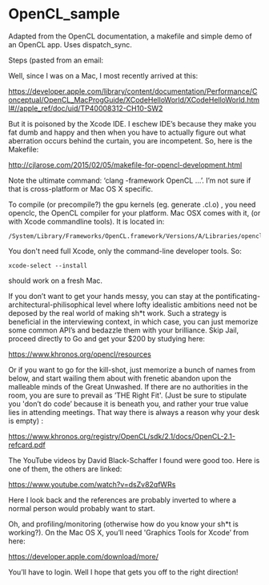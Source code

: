 # OpenCL_sample
Adapted from the OpenCL documentation, a makefile and simple demo of an OpenCL app.  Uses dispatch_sync.

Steps (pasted from an email:

Well, since I was on a Mac, I most recently arrived at this:

https://developer.apple.com/library/content/documentation/Performance/Conceptual/OpenCL_MacProgGuide/XCodeHelloWorld/XCodeHelloWorld.html#//apple_ref/doc/uid/TP40008312-CH10-SW2

But it is poisoned by the Xcode IDE.  I eschew IDE’s because they make you fat dumb and happy and then when you have to actually figure out what aberration occurs behind the curtain, you are incompetent.  So, here is the Makefile:

http://cjlarose.com/2015/02/05/makefile-for-opencl-development.html

Note the ultimate command: ‘clang -framework OpenCL …’.  I’m not sure if that is cross-platform or Mac OS X specific.

To compile (or precompile?) the gpu kernels (eg. generate .cl.o) , you need openclc, the OpenCL compiler for your platform.  Mac OSX comes with it, (or with Xcode commandline tools).  It is located in:

```
/System/Library/Frameworks/OpenCL.framework/Versions/A/Libraries/openclc
```

You don't need full Xcode, only the command-line developer tools. So: 

```
xcode-select --install 
```

should work on a fresh Mac.

If you don’t want to get your hands messy, you can stay at the pontificating-architectural-philisophical level where lofty idealistic ambitions need not be deposed by the real world of making sh*t work. Such a strategy is beneficial in the interviewing context, in which case, you can just memorize some common API’s and bedazzle them with your brilliance.  Skip Jail, proceed directly to Go and get your $200 by studying here:

https://www.khronos.org/opencl/resources

Or if you want to go for the kill-shot, just memorize a bunch of names from below, and start wailing them about with frenetic abandon upon the malleable minds of the Great Unwashed.  If there are no authorities in the room, you are sure to prevail as ’THE Right Fit'.  (Just be sure to stipulate you 'don’t do code’ because it is beneath you, and rather your true value lies in attending meetings.  That way there is always a reason why your desk is empty) :

https://www.khronos.org/registry/OpenCL/sdk/2.1/docs/OpenCL-2.1-refcard.pdf

The YouTube videos by David Black-Schaffer I found were good too.  Here is one of them, the others are linked:

https://www.youtube.com/watch?v=dsZv82qfWRs

Here I look back and the references are probably inverted to where a normal person would probably want to start.

Oh, and profiling/monitoring (otherwise how do you know your sh*t is working?).  On the Mac OS X, you’ll need 'Graphics Tools for Xcode’ from here:

https://developer.apple.com/download/more/

You’ll have to login.  Well I hope that gets you off to the right direction!
